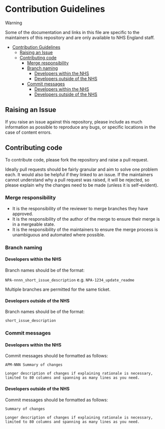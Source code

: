 # Contribution Guidelines

> [!WARNING]
> Some of the documentation and links in this file are specific to the maintainers of this repository and are only available to NHS England staff.

- [Contribution Guidelines](#contribution-guidelines)
    - [Raising an Issue](#raising-an-issue)
    - [Contributing code](#contributing-code)
        - [Merge responsibility](#merge-responsibility)
        - [Branch naming](#branch-naming)
            - [Developers within the NHS](#developers-within-the-nhs)
            - [Developers outside of the NHS](#developers-outside-of-the-nhs)
        - [Commit messages](#commit-messages)
            - [Developers within the NHS](#developers-within-the-nhs-1)
            - [Developers outside of the NHS](#developers-outside-of-the-nhs-1)

## Raising an Issue

If you raise an issue against this repository, please include as much information as possible to reproduce any bugs,
or specific locations in the case of content errors.

## Contributing code

To contribute code, please fork the repository and raise a pull request.

Ideally pull requests should be fairly granular and aim to solve one problem each. It would also be helpful if they
linked to an issue. If the maintainers cannot understand why a pull request was raised, it will be rejected,
so please explain why the changes need to be made (unless it is self-evident).

### Merge responsibility

- It is the responsibility of the reviewer to merge branches they have approved.
- It is the responsibility of the author of the merge to ensure their merge is in a mergeable state.
- It is the responsibility of the maintainers to ensure the merge process is unambiguous and automated where possible.

### Branch naming

#### Developers within the NHS

Branch names should be of the format:

`NPA-nnnn_short_issue_description`
e.g. `NPA-1234_update_readme`

Multiple branches are permitted for the same ticket.

#### Developers outside of the NHS

Branch names should be of the format:

`short_issue_description`

### Commit messages

#### Developers within the NHS

Commit messages should be formatted as follows:

```
APM-NNN Summary of changes

Longer description of changes if explaining rationale is necessary,
limited to 80 columns and spanning as many lines as you need.
```

#### Developers outside of the NHS

Commit messages should be formatted as follows:

```
Summary of changes

Longer description of changes if explaining rationale is necessary,
limited to 80 columns and spanning as many lines as you need.
```
